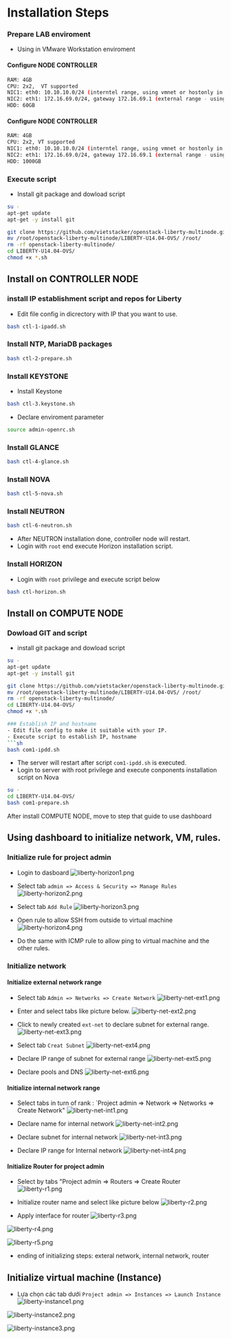 # Installation Steps

### Prepare LAB enviroment
- Using in VMware Workstation enviroment

#### Configure NODE CONTROLLER
```sh
RAM: 4GB
CPU: 2x2,  VT supported
NIC1: eth0: 10.10.10.0/24 (interntel range, using vmnet or hostonly in VMware Workstation)
NIC2: eth1: 172.16.69.0/24, gateway 172.16.69.1 (external range - using NAT or Bridge VMware Workstation)
HDD: 60GB
```


#### Configure NODE CONTROLLER
```sh
RAM: 4GB
CPU: 2x2, VT supported
NIC1: eth0: 10.10.10.0/24 (interntel range, using vmnet or hostonly in VMware Workstation)
NIC2: eth1: 172.16.69.0/24, gateway 172.16.69.1 (external range - using NAT or Bridge VMware Workstation  )
HDD: 1000GB
```

### Execute script
- Install git package and dowload script 
```sh
su -
apt-get update
apt-get -y install git 

git clone https://github.com/vietstacker/openstack-liberty-multinode.git
mv /root/openstack-liberty-multinode/LIBERTY-U14.04-OVS/ /root/
rm -rf openstack-liberty-multinode/
cd LIBERTY-U14.04-OVS/
chmod +x *.sh

```

## Install on CONTROLLER NODE
### install IP establishment script and repos for Liberty
- Edit file config in dicrectory with IP that you want to use.
 
```sh
bash ctl-1-ipadd.sh
```

### Install NTP, MariaDB packages
```sh
bash ctl-2-prepare.sh
```

### Install KEYSTONE
- Install Keystone
```sh
bash ctl-3.keystone.sh
```

- Declare enviroment parameter
```sh
source admin-openrc.sh
```

### Install GLANCE
```sh
bash ctl-4-glance.sh
```

### Install NOVA
```sh
bash ctl-5-nova.sh
```

### Install NEUTRON
```sh
bash ctl-6-neutron.sh
```
- After NEUTRON installation done, controller node will restart.
- Login with `root` end execute Horizon installation script.

### Install HORIZON
- Login with  `root` privilege and execute script below
```sh
bash ctl-horizon.sh
```

## Install on COMPUTE NODE
### Dowload GIT and script
- install git package and dowload script 
```sh
su -
apt-get update
apt-get -y install git 

git clone https://github.com/vietstacker/openstack-liberty-multinode.git
mv /root/openstack-liberty-multinode/LIBERTY-U14.04-OVS/ /root/
rm -rf openstack-liberty-multinode/
cd LIBERTY-U14.04-OVS/
chmod +x *.sh

### Establish IP and hostname
- Edit file config to make it suitable with your IP.
- Execute script to establish IP, hostname
```sh
bash com1-ipdd.sh
```
- The server will restart after script `com1-ipdd.sh` is executed.
- Login to server with root privilege and execute conponents installation script on Nova

```sh
su -
cd LIBERTY-U14.04-OVS/
bash com1-prepare.sh
```

After install COMPUTE NODE, move to step that guide to use dashboard


## Using dashboard to initialize network, VM, rules.
### Initialize rule for project admin
- Login to dasboard
![liberty-horizon1.png](/images/liberty-horizon1.png)

- Select tab `admin => Access & Security => Manage Rules`
![liberty-horizon2.png](/images/liberty-horizon2.png)

- Select tab `Add Rule`
![liberty-horizon3.png](/images/liberty-horizon3.png)

- Open rule to allow SSH from outside to virtual machine
![liberty-horizon4.png](/images/liberty-horizon4.png)
- Do the same with ICMP rule to allow ping to virtual machine and the other rules.

### Initialize network
#### Initialize external network range
- Select tab `Admin => Networks => Create Network`
![liberty-net-ext1.png](/images/liberty-net-ext1.png)

- Enter and select tabs like picture below.
![liberty-net-ext2.png](/images/liberty-net-ext2.png)

- Click to newly created `ext-net` to declare subnet for external range.
![liberty-net-ext3.png](/images/liberty-net-ext3.png)

- Select tab `Creat Subnet`
![liberty-net-ext4.png](/images/liberty-net-ext4.png)

- Declare IP range of subnet for external range
![liberty-net-ext5.png](/images/liberty-net-ext5.png)

- Declare pools and DNS
![liberty-net-ext6.png](/images/liberty-net-ext6.png)

#### Initialize internal network range
- Select tabs in turn of rank : `Project admin => Network => Networks => Create Network"
![liberty-net-int1.png](/images/liberty-net-int1.png)

- Declare name for internal network
![liberty-net-int2.png](/images/liberty-net-int2.png)

- Declare subnet for internal network
![liberty-net-int3.png](/images/liberty-net-int3.png)

- Declare IP range for Internal network
![liberty-net-int4.png](/images/liberty-net-int4.png)

#### Initialize Router for project admin
- Select by tabs "Project admin => Routers => Create Router
![liberty-r1.png](/images/liberty-r1.png)

- Initialize router name and select like picture below
![liberty-r2.png](/images/liberty-r2.png)

- Apply interface for router
![liberty-r3.png](/images/liberty-r3.png)

![liberty-r4.png](/images/liberty-r4.png)

![liberty-r5.png](/images/liberty-r5.png)
- ending of initializing steps:  exteral network, internal network, router



## Initialize virtual machine (Instance)
- Lựa chọn các tab dưới `Project admin => Instances => Launch Instance`
![liberty-instance1.png](/images/liberty-instance1.png)

![liberty-instance2.png](/images/liberty-instance2.png)

![liberty-instance3.png](/images/liberty-instance3.png)













